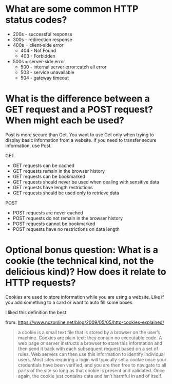 # What are some common HTTP status codes?
* 200s - successful response
* 300s - redirection response
* 400s = client-side error
	* 404 - Not Found
	* 403 - Forbidden
* 500s = server-side error
	* 500 - internal server error:catch all error
	* 503 - service unavailable
	* 504 - gateway timeout


# What is the difference between a GET request and a POST request? When might each be used?

Post is more secure than Get. You want to use Get only when trying to display basic information from a website. If you need to transfer secure information, use Post.

GET
* GET requests can be cached
* GET requests remain in the browser history
* GET requests can be bookmarked
* GET requests should never be used when dealing with sensitive data
* GET requests have length restrictions
* GET requests should be used only to retrieve data

POST
* POST requests are never cached
* POST requests do not remain in the browser history
* POST requests cannot be bookmarked
* POST requests have no restrictions on data length

# Optional bonus question: What is a cookie (the technical kind, not the delicious kind)? How does it relate to HTTP requests?
Cookies are used to store information while you are using a website. Like if you add something to a card or want to auto fill some boxes.

I liked this definition the best

from: https://www.nczonline.net/blog/2009/05/05/http-cookies-explained/

> a cookie is a small text file that is stored by a browser on the user’s machine. Cookies are plain text; they contain no executable code. A web page or server instructs a browser to store this information and then send it back with each subsequent request based on a set of rules. Web servers can then use this information to identify individual users. Most sites requiring a login will typically set a cookie once your credentials have been verified, and you are then free to navigate to all parts of the site so long as that cookie is present and validated. Once again, the cookie just contains data and isn’t harmful in and of itself.

